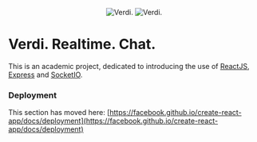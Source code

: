 <p align="center">
  <img src="https://i.imgur.com/CZnkrcG.png" alt="Verdi."/>
  <img src="https://imgur.com/fbf84ad7-2c35-4b69-b098-6f7130d43c79" alt="Verdi."/>
</p>

# Verdi. Realtime. Chat.

This is an academic project, dedicated to introducing the use of [ReactJS](https://reactjs.org), [Express](https://expressjs.com) and [SocketIO](https://socket.io).

### Deployment

This section has moved here: [https://facebook.github.io/create-react-app/docs/deployment](https://facebook.github.io/create-react-app/docs/deployment)

